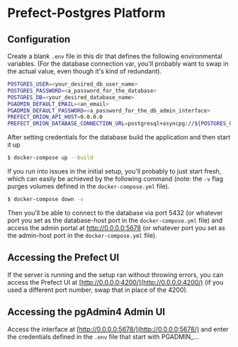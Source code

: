 # Prefect-Postgres Platform

## Configuration

Create a blank `.env` file in this dir that defines the following environmental variables. (For the database connection var, you'll probably want to swap in the actual value, even though it's kind of redundant).

```bash
POSTGRES_USER=<your_desired_db_user_name>
POSTGRES_PASSWORD=<a_password_for_the_database>
POSTGRES_DB=<your_desired_database_name>
PGADMIN_DEFAULT_EMAIL=<an_email>
PGADMIN_DEFAULT_PASSWORD=<a_password_for_the_db_admin_interface>
PREFECT_ORION_API_HOST=0.0.0.0
PREFECT_ORION_DATABASE_CONNECTION_URL=postgresql+asyncpg://${POSTGRES_USER}:${POSTGRES_PASSWORD}@<name_of_the_db_service_from_docker-compose.yml>:5432/${POSTGRES_DB}
```

After setting credentials for the database build the application and then start it up

```bash
$ docker-compose up --build
```

If you run into issues in the initial setup, you'll probably to just start fresh, which can easily be achieved by the following command (note: the `-v` flag purges volumes defined in the `docker-compose.yml` file).

```bash
$ docker-compose down -v
```

Then you'll be able to connect to the database via port 5432 (or whatever port you set as the database-host port in the `docker-compose.yml` file) and access the admin portal at http://0.0.0.0:5678 (or whatever port you set as the admin-host port in the `docker-compose.yml` file).


## Accessing the Prefect UI

If the server is running and the setup ran without throwing errors, you can access the Prefect UI at [http://0.0.0.0:4200/](http://0.0.0.0:4200/) (if you used a different port number, swap that in place of the 4200).

## Accessing the pgAdmin4 Admin UI

Access the interface at [http://0.0.0.0:5678/](http://0.0.0.0:5678/) and enter the credentials defined in the `.env` file that start with PGADMIN_...